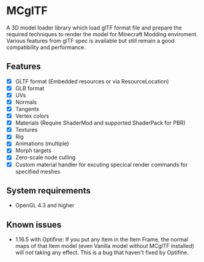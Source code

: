 # MCglTF
A 3D model loader library which load glTF format file and prepare the required techniques to render the model for Minecraft Modding enviroment.
Various features from glTF spec is available but still remain a good compatibility and performance.

## Features
- [x] GLTF format (Embedded resources or via ResourceLocation)
- [x] GLB format
- [x] UVs
- [x] Normals
- [x] Tangents
- [x] Vertex colors
- [x] Materials (Require ShaderMod and supported ShaderPack for PBR)
- [x] Textures
- [x] Rig
- [x] Animations (multiple)
- [x] Morph targets
- [x] Zero-scale node culling
- [x] Custom material handler for excuting specical render commands for specified meshes

## System requirements
- OpenGL 4.3 and higher

## Known issues
- 1.16.5 with Optifine: If you put any Item in the Item Frame, the normal maps of that Item model (even Vanilla model without MCglTF installed) will not taking any effect. This is a bug that haven't fixed by Optifine.
